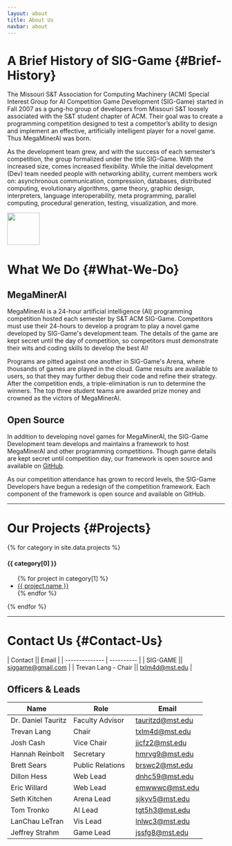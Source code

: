 ```yaml
---
layout: about
title: About Us
navbar: about
---
```

A Brief History of SIG-Game  {#Brief-History}
===========================

The Missouri S&amp;T Association for Computing Machinery (ACM)
Special Interest Group for AI Competition Game Development
(SIG-Game) started in Fall 2007 as a gung-ho group of developers
from Missouri S&amp;T loosely associated with the S&amp;T
student chapter of ACM. Their goal was to create a programming
competition designed to test a competitor’s ability to design
and implement an effective, artificially intelligent player for a
novel game. Thus MegaMinerAI was born.

As the development team grew, and with the success of each
semester’s competition, the group formalized under the title
SIG-Game. With the increased size, comes increased
flexibility. While the initial development (Dev) team needed people
with networking ability, current members work on: asynchronous
communication, compression, databases, distributed computing,
evolutionary algorithms, game theory, graphic design, interpreters,
language interoperability, meta programming, parallel computing,
procedural generation, testing, visualization, and more.

<div class="text-center">
  <img src="{{ site.static_url }}img/wrench.png" style="width:75px;">
</div>

What We Do  {#What-We-Do}
==========

MegaMinerAI
-----------

MegaMinerAI is a 24-hour artificial intelligence (AI) programming
competition hosted each semester by S&T ACM SIG-Game. Competitors must
use their 24-hours to develop a program to play a novel game developed
by SIG-Game's development team. The details of the game are kept
secret until the day of competition, so competitors must demonstrate
their wits and coding skills to develop the best AI!

Programs are pitted against one another in SIG-Game's Arena, where
thousands of games are played in the cloud. Game results are available
to users, so that they may further debug their code and refine their
strategy. After the competition ends, a triple-elimination is run to
determine the winners. The top three student teams are awarded prize
money and crowned as the victors of MegaMinerAI.

Open Source
-----------

In addition to developing novel games for MegaMinerAI, the
SIG-Game Development team develops and maintains a framework to
host MegaMinerAI and other programming competitions. Though game
details are kept secret until competition day, our framework is
open source and available
on <a target="_blank" href="https://github.com/siggame">GitHub</a>.


As our competition attendance has grown to record levels, the SIG-Game
Developers have begun a redesign of the competition framework. Each
component of the framework is open source and available on GitHub.

<hr>

Our Projects  {#Projects}
============

<div class="panel-group" id="accordion">

  {% for category in site.data.projects %}
    <div class="panel panel-default">
      <div class="panel-heading" data-toggle="collapse" data-parent="#accordion" href="#{{ category[0] | replace: ' ', '-' }}">
        <h4 class="panel-title">
          {{ category[0] }}
          <span class="glyphicon glyphicon-chevron-down pull-right" style="color:#008CBA"></span>
        </h4>
      </div>
      <div id="{{ category[0] | replace: ' ', '-' }}" class="panel-collapse collapse">
        <div class="panel-body">
          <ul class="list-unstyled">
            {% for project in category[1] %}
              <li><a href="{{ project.url }}">{{ project.name }}</a></li>
            {% endfor %}
          </ul>
        </div>
      </div>
    </div>
  {% endfor %}

</div>

<hr>

Contact Us  {#Contact-Us}
==========

| Contact || Email |
| -------------- | ---------- | 
| SIG-GAME || [siggame@gmail.com](mailto:siggame@gmail.com) |
| Trevan Lang - Chair || [txlm4d@mst.edu](mailto:txlm4d@mst.edu) |

Officers & Leads
--------

| Name &nbsp;| Role | Email |
|-------------|-----------|------------|
| Dr. Daniel Tauritz | Faculty Advisor | [tauritzd@mst.edu](mailto:tauritzd@mst.edu) |
| Trevan Lang | Chair | [txlm4d@mst.edu](mailto:txlm4d@mst.edu) |
| Josh Cash | Vice Chair | [jjcfz2@mst.edu](mailto:jjcfz2@mst.edu) |
| Hannah Reinbolt | Secretary | [hmrvg9@mst.edu](mailto:hmrvg9@mst.edu) |
| Brett Sears | Public Relations &nbsp;| [brswc2@mst.edu](mailto:brswc2@mst.edu) |
| Dillon Hess | Web Lead | [dnhc59@mst.edu](mailto:dnhc59@mst.edu) |
| Eric Willard | Web Lead | [emwwwc@mst.edu](mailto:emwwwc@mst.edu) |
| Seth Kitchen | Arena Lead | [sjkyv5@mst.edu](mailto:sjkyv5@mst.edu) |
| Tom Tronko | AI Lead | [tgt5h3@mst.edu](mailto:tgt5h3@mst.edu) |
| LanChau LeTran | Vis Lead | [lnlwc3@mst.edu](mailto:lnlwc3@mst.edu) |
| Jeffrey Strahm | Game Lead | [jssfg8@mst.edu](mailto:jssfg8@mst.edu) |

<!--  LocalWords:  MegaMinerAI
 -->
